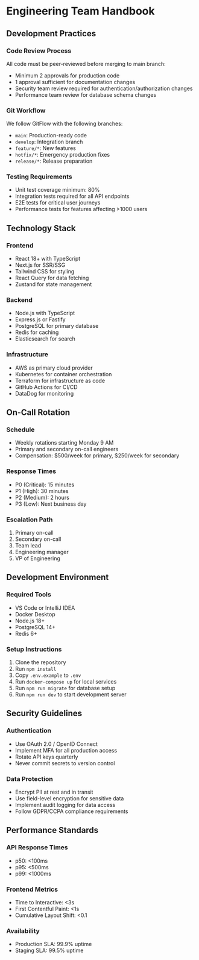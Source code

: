 # Engineering Team Handbook

## Development Practices

### Code Review Process

All code must be peer-reviewed before merging to main branch:

- Minimum 2 approvals for production code
- 1 approval sufficient for documentation changes
- Security team review required for authentication/authorization changes
- Performance team review for database schema changes

### Git Workflow

We follow GitFlow with the following branches:

- `main`: Production-ready code
- `develop`: Integration branch
- `feature/*`: New features
- `hotfix/*`: Emergency production fixes
- `release/*`: Release preparation

### Testing Requirements

- Unit test coverage minimum: 80%
- Integration tests required for all API endpoints
- E2E tests for critical user journeys
- Performance tests for features affecting >1000 users

## Technology Stack

### Frontend

- React 18+ with TypeScript
- Next.js for SSR/SSG
- Tailwind CSS for styling
- React Query for data fetching
- Zustand for state management

### Backend

- Node.js with TypeScript
- Express.js or Fastify
- PostgreSQL for primary database
- Redis for caching
- Elasticsearch for search

### Infrastructure

- AWS as primary cloud provider
- Kubernetes for container orchestration
- Terraform for infrastructure as code
- GitHub Actions for CI/CD
- DataDog for monitoring

## On-Call Rotation

### Schedule

- Weekly rotations starting Monday 9 AM
- Primary and secondary on-call engineers
- Compensation: $500/week for primary, $250/week for secondary

### Response Times

- P0 (Critical): 15 minutes
- P1 (High): 30 minutes
- P2 (Medium): 2 hours
- P3 (Low): Next business day

### Escalation Path

1. Primary on-call
2. Secondary on-call
3. Team lead
4. Engineering manager
5. VP of Engineering

## Development Environment

### Required Tools

- VS Code or IntelliJ IDEA
- Docker Desktop
- Node.js 18+
- PostgreSQL 14+
- Redis 6+

### Setup Instructions

1. Clone the repository
2. Run `npm install`
3. Copy `.env.example` to `.env`
4. Run `docker-compose up` for local services
5. Run `npm run migrate` for database setup
6. Run `npm run dev` to start development server

## Security Guidelines

### Authentication

- Use OAuth 2.0 / OpenID Connect
- Implement MFA for all production access
- Rotate API keys quarterly
- Never commit secrets to version control

### Data Protection

- Encrypt PII at rest and in transit
- Use field-level encryption for sensitive data
- Implement audit logging for data access
- Follow GDPR/CCPA compliance requirements

## Performance Standards

### API Response Times

- p50: <100ms
- p95: <500ms
- p99: <1000ms

### Frontend Metrics

- Time to Interactive: <3s
- First Contentful Paint: <1s
- Cumulative Layout Shift: <0.1

### Availability

- Production SLA: 99.9% uptime
- Staging SLA: 99.5% uptime
